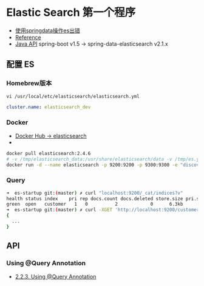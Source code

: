 # Elastic Search 第一个程序

- [使用springdata操作es出错](https://mp.weixin.qq.com/s/2P85VockSOhZolU7s7xxTw)
- [Reference](https://docs.spring.io/spring-data/elasticsearch/docs/2.1.x/reference/html/)
- [Java API](https://docs.spring.io/spring-data/elasticsearch/docs/2.1.x/api/) spring-boot v1.5 -> spring-data-elasticsearch v2.1.x

## 配置 ES

### Homebrew版本
`vi /usr/local/etc/elasticsearch/elasticsearch.yml`

```yaml
cluster.name: elasticsearch_dev
```
### Docker

- [Docker Hub -> elasticsearch](https://hub.docker.com/_/elasticsearch)
- [](https://www.elastic.co/guide/en/elasticsearch/reference/6.x/docker.html)

```bash
docker pull elasticsearch:2.4.6
# -v /tmp/elasticsearch_data:/usr/share/elasticsearch/data -v /tmp/es.yml:/usr/share/elasticsearch/config/elasticsearch.yml 
docker run -d --name elasticsearch -p 9200:9200 -p 9300:9300 -e "discovery.type=single-node" elasticsearch:2.4.6
```

### Query

```bash
➜  es-startup git:(master) ✗ curl "localhost:9200/_cat/indices?v"
health status index    pri rep docs.count docs.deleted store.size pri.store.size 
green  open   customer   1   0          2            0      6.3kb          6.3kb
➜  es-startup git:(master) ✗ curl -XGET 'http://localhost:9200/customer/_search?q=*&pretty'
{
  ...
}
```

## API

### Using @Query Annotation

- [2.2.3. Using @Query Annotation](https://docs.spring.io/spring-data/elasticsearch/docs/current/reference/html/#elasticsearch.query-methods.at-query)